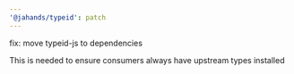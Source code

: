 ```yaml
---
'@jahands/typeid': patch
---
```


fix: move typeid-js to dependencies

This is needed to ensure consumers always have upstream types installed
